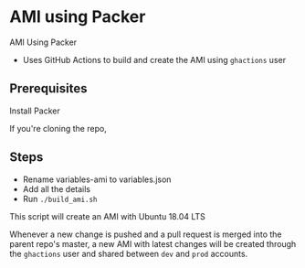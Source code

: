 # AMI using Packer
AMI Using Packer
- Uses GitHub Actions to build and create the AMI using `ghactions` user

## Prerequisites

Install Packer

If you're cloning the repo,
## Steps
- Rename variables-ami to variables.json
- Add all the details
- Run `./build_ami.sh`

This script will create an AMI with Ubuntu 18.04 LTS

Whenever a new change is pushed and a pull request is merged into the parent repo's master, a new AMI with latest changes will be created through the `ghactions` user and shared between `dev` and `prod` accounts.

